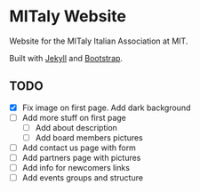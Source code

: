 # MITaly Website

Website for the MITaly Italian Association at MIT.

Built with [Jekyll](https://jekyllrb.com/) and [Bootstrap](http://getbootstrap.com/).



## TODO

- [x] Fix image on first page. Add dark background
- [ ] Add more stuff on first page
  - [ ] Add about description
  - [ ] Add board members pictures
- [ ] Add contact us page with form
- [ ] Add partners page with pictures
- [ ] Add info for newcomers links
- [ ] Add events groups and structure

